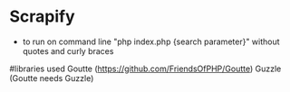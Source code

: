 # Scrapify
- to run on command line "php index.php {search parameter}" without quotes and curly braces

#libraries used
Goutte (https://github.com/FriendsOfPHP/Goutte)
Guzzle (Goutte needs Guzzle) 
